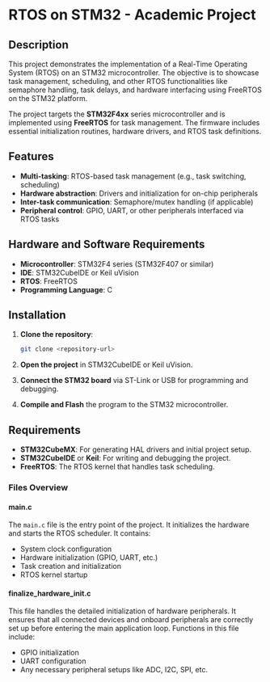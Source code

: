 # RTOS on STM32 - Academic Project

## Description
This project demonstrates the implementation of a Real-Time Operating System (RTOS) on an STM32 microcontroller. The objective is to showcase task management, scheduling, and other RTOS functionalities like semaphore handling, task delays, and hardware interfacing using FreeRTOS on the STM32 platform.

The project targets the **STM32F4xx** series microcontroller and is implemented using **FreeRTOS** for task management. The firmware includes essential initialization routines, hardware drivers, and RTOS task definitions.

## Features
- **Multi-tasking**: RTOS-based task management (e.g., task switching, scheduling)
- **Hardware abstraction**: Drivers and initialization for on-chip peripherals
- **Inter-task communication**: Semaphore/mutex handling (if applicable)
- **Peripheral control**: GPIO, UART, or other peripherals interfaced via RTOS tasks

## Hardware and Software Requirements
- **Microcontroller**: STM32F4 series (STM32F407 or similar)
- **IDE**: STM32CubeIDE or Keil uVision
- **RTOS**: FreeRTOS
- **Programming Language**: C

## Installation

1. **Clone the repository**:
    ```bash
    git clone <repository-url>
    ```

2. **Open the project** in STM32CubeIDE or Keil uVision.

3. **Connect the STM32 board** via ST-Link or USB for programming and debugging.

4. **Compile and Flash** the program to the STM32 microcontroller.

## Requirements
- **STM32CubeMX**: For generating HAL drivers and initial project setup.
- **STM32CubeIDE** or **Keil**: For writing and debugging the project.
- **FreeRTOS**: The RTOS kernel that handles task scheduling.

### Files Overview

#### main.c
The `main.c` file is the entry point of the project. It initializes the hardware and starts the RTOS scheduler. It contains:
- System clock configuration
- Hardware initialization (GPIO, UART, etc.)
- Task creation and initialization
- RTOS kernel startup

#### finalize_hardware_init.c
This file handles the detailed initialization of hardware peripherals. It ensures that all connected devices and onboard peripherals are correctly set up before entering the main application loop. Functions in this file include:
- GPIO initialization
- UART configuration
- Any necessary peripheral setups like ADC, I2C, SPI, etc.
